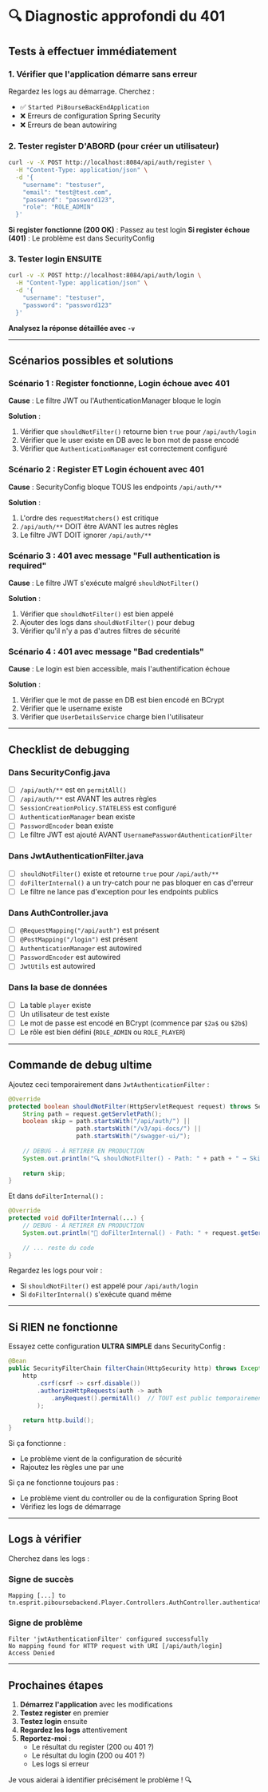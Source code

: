 # 🔍 Diagnostic approfondi du 401

## Tests à effectuer immédiatement

### 1. Vérifier que l'application démarre sans erreur

Regardez les logs au démarrage. Cherchez :
- ✅ `Started PiBourseBackEndApplication` 
- ❌ Erreurs de configuration Spring Security
- ❌ Erreurs de bean autowiring

### 2. Tester register D'ABORD (pour créer un utilisateur)

```bash
curl -v -X POST http://localhost:8084/api/auth/register \
  -H "Content-Type: application/json" \
  -d '{
    "username": "testuser",
    "email": "test@test.com",
    "password": "password123",
    "role": "ROLE_ADMIN"
  }'
```

**Si register fonctionne (200 OK)** : Passez au test login
**Si register échoue (401)** : Le problème est dans SecurityConfig

### 3. Tester login ENSUITE

```bash
curl -v -X POST http://localhost:8084/api/auth/login \
  -H "Content-Type: application/json" \
  -d '{
    "username": "testuser",
    "password": "password123"
  }'
```

**Analysez la réponse détaillée avec `-v`**

---

## Scénarios possibles et solutions

### Scénario 1 : Register fonctionne, Login échoue avec 401

**Cause** : Le filtre JWT ou l'AuthenticationManager bloque le login

**Solution** :
1. Vérifier que `shouldNotFilter()` retourne bien `true` pour `/api/auth/login`
2. Vérifier que le user existe en DB avec le bon mot de passe encodé
3. Vérifier que `AuthenticationManager` est correctement configuré

### Scénario 2 : Register ET Login échouent avec 401

**Cause** : SecurityConfig bloque TOUS les endpoints `/api/auth/**`

**Solution** :
1. L'ordre des `requestMatchers()` est critique
2. `/api/auth/**` DOIT être AVANT les autres règles
3. Le filtre JWT DOIT ignorer `/api/auth/**`

### Scénario 3 : 401 avec message "Full authentication is required"

**Cause** : Le filtre JWT s'exécute malgré `shouldNotFilter()`

**Solution** :
1. Vérifier que `shouldNotFilter()` est bien appelé
2. Ajouter des logs dans `shouldNotFilter()` pour debug
3. Vérifier qu'il n'y a pas d'autres filtres de sécurité

### Scénario 4 : 401 avec message "Bad credentials"

**Cause** : Le login est bien accessible, mais l'authentification échoue

**Solution** :
1. Vérifier que le mot de passe en DB est bien encodé en BCrypt
2. Vérifier que le username existe
3. Vérifier que `UserDetailsService` charge bien l'utilisateur

---

## Checklist de debugging

### Dans SecurityConfig.java
- [ ] `/api/auth/**` est en `permitAll()` 
- [ ] `/api/auth/**` est AVANT les autres règles
- [ ] `SessionCreationPolicy.STATELESS` est configuré
- [ ] `AuthenticationManager` bean existe
- [ ] `PasswordEncoder` bean existe
- [ ] Le filtre JWT est ajouté AVANT `UsernamePasswordAuthenticationFilter`

### Dans JwtAuthenticationFilter.java
- [ ] `shouldNotFilter()` existe et retourne `true` pour `/api/auth/**`
- [ ] `doFilterInternal()` a un try-catch pour ne pas bloquer en cas d'erreur
- [ ] Le filtre ne lance pas d'exception pour les endpoints publics

### Dans AuthController.java
- [ ] `@RequestMapping("/api/auth")` est présent
- [ ] `@PostMapping("/login")` est présent  
- [ ] `AuthenticationManager` est autowired
- [ ] `PasswordEncoder` est autowired
- [ ] `JwtUtils` est autowired

### Dans la base de données
- [ ] La table `player` existe
- [ ] Un utilisateur de test existe
- [ ] Le mot de passe est encodé en BCrypt (commence par `$2a$` ou `$2b$`)
- [ ] Le rôle est bien défini (`ROLE_ADMIN` ou `ROLE_PLAYER`)

---

## Commande de debug ultime

Ajoutez ceci temporairement dans `JwtAuthenticationFilter` :

```java
@Override
protected boolean shouldNotFilter(HttpServletRequest request) throws ServletException {
    String path = request.getServletPath();
    boolean skip = path.startsWith("/api/auth/") || 
                   path.startsWith("/v3/api-docs/") || 
                   path.startsWith("/swagger-ui/");
    
    // DEBUG - À RETIRER EN PRODUCTION
    System.out.println("🔍 shouldNotFilter() - Path: " + path + " → Skip: " + skip);
    
    return skip;
}
```

Et dans `doFilterInternal()` :

```java
@Override
protected void doFilterInternal(...) {
    // DEBUG - À RETIRER EN PRODUCTION
    System.out.println("🚨 doFilterInternal() - Path: " + request.getServletPath());
    
    // ... reste du code
}
```

Regardez les logs pour voir :
- Si `shouldNotFilter()` est appelé pour `/api/auth/login`
- Si `doFilterInternal()` s'exécute quand même

---

## Si RIEN ne fonctionne

Essayez cette configuration **ULTRA SIMPLE** dans SecurityConfig :

```java
@Bean
public SecurityFilterChain filterChain(HttpSecurity http) throws Exception {
    http
        .csrf(csrf -> csrf.disable())
        .authorizeHttpRequests(auth -> auth
            .anyRequest().permitAll()  // TOUT est public temporairement
        );
    
    return http.build();
}
```

Si ça fonctionne :
- Le problème vient de la configuration de sécurité
- Rajoutez les règles une par une

Si ça ne fonctionne toujours pas :
- Le problème vient du controller ou de la configuration Spring Boot
- Vérifiez les logs de démarrage

---

## Logs à vérifier

Cherchez dans les logs :

### Signe de succès
```
Mapping [...] to tn.esprit.piboursebackend.Player.Controllers.AuthController.authenticateUser
```

### Signe de problème
```
Filter 'jwtAuthenticationFilter' configured successfully
No mapping found for HTTP request with URI [/api/auth/login]
Access Denied
```

---

## Prochaines étapes

1. **Démarrez l'application** avec les modifications
2. **Testez register** en premier
3. **Testez login** ensuite  
4. **Regardez les logs** attentivement
5. **Reportez-moi** :
   - Le résultat du register (200 ou 401 ?)
   - Le résultat du login (200 ou 401 ?)
   - Les logs si erreur

Je vous aiderai à identifier précisément le problème ! 🔍

